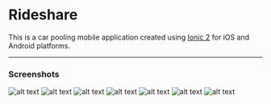 Rideshare 
===================
This is a car pooling mobile application created using [Ionic 2](http://ionicframework.com/docs/) for iOS and Android platforms.

----------

### Screenshots

![alt text](https://github.com/parneets/Rideshare-App/tree/master/screenshots/login.png "Logo Title Text 1")
![alt text](https://github.com/parneets/Rideshare-App/tree/master/screenshots/search1.png "Logo Title Text 1")
![alt text](https://github.com/parneets/Rideshare-App/tree/master/screenshots/post1.png "Logo Title Text 1")
![alt text](https://github.com/parneets/Rideshare-App/tree/master/screenshots/post2.png "Logo Title Text 1")
![alt text](https://github.com/parneets/Rideshare-App/tree/master/screenshots/post2.png "Logo Title Text 1")
![alt text](https://github.com/parneets/Rideshare-App/tree/master/screenshots/rides.png "Logo Title Text 1")
![alt text](https://github.com/parneets/Rideshare-App/tree/master/screenshots/ride.png "Logo Title Text 1")


